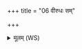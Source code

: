 +++
title = "06 वीरुधः सम्"

+++
<details><summary>मूलम् (WS)</summary>

वीरुधः सं नह्यध्वं मम राष्ट्राय जयन्त्यो ऽमित्रेभ्यो हेतिमस्यन्त्यः ॥ ६ ॥
</details>